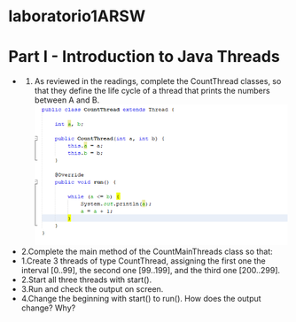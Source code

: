 # laboratorio1ARSW
# Part I - Introduction to Java Threads
* 1. As reviewed in the readings, complete the CountThread classes, so that they define the life cycle of a thread that prints the numbers      between A and B.
 ![](img/countT.PNG)
* 2.Complete the main method of the CountMainThreads class so that: 
*  1.Create 3 threads of type CountThread, assigning the first one the interval [0..99], the second one [99..199], and the third one [200..299]. 
*  2.Start all three threads with start(). 
*  3.Run and check the output on screen. 
*  4.Change the beginning with start() to run(). How does the output change? Why?
